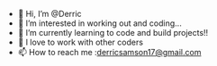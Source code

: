 - 👋 Hi, I’m @Derric
- 👀 I’m interested in working out and coding...
- 🌱 I’m currently learning to code and build projects!!
- 💞️ I love to work with other coders
- 📫 How to reach me :derricsamson17@gmail.com



<!---
Derric01/Derric01 is a ✨ special ✨ repository because its `README.md` (this file) appears on your GitHub profile.
You can click the Preview link to take a look at your changes.
--->
